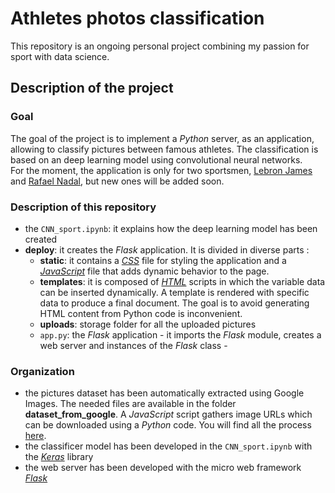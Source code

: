 # Athletes photos classification

This repository is an ongoing personal project combining my passion for sport with data science.

## Description of the project

### Goal

The goal of the project is to implement a *Python* server, as an application, allowing to classify pictures between famous athletes. The classification is based on an deep learning model using convolutional neural networks.  
For the moment, the application is only for two sportsmen, [Lebron James](https://en.wikipedia.org/wiki/LeBron_James) and [Rafael Nadal](https://en.wikipedia.org/wiki/Rafael_Nadal), but new ones will be added soon. 


### Description of this repository

* the `CNN_sport.ipynb`: it explains how the deep learning model has been created
* **deploy**: it creates the *Flask* application. It is divided in diverse parts :
  * **static**: it contains a [*CSS*](https://www.w3schools.com/css/) file for styling the application and a [*JavaScript*](https://www.w3schools.com/js/) file that adds dynamic behavior to the page.
  * **templates**: it is composed of [*HTML*](https://www.w3schools.com/html/) scripts in which the variable data can be inserted dynamically. A template is rendered with specific data to produce a final document. The goal is to avoid generating HTML content from Python code is inconvenient.
  * **uploads**: storage folder for all the uploaded pictures
  * `app.py`: the *Flask* application - it imports the *Flask* module, creates a web server and instances of the *Flask* class -
 
 
 ### Organization
 * the pictures dataset has been automatically extracted using Google Images. The needed files are available in the folder **dataset_from_google**. A *JavaScript* script gathers image URLs which can be downloaded using a *Python* code. You will find all the process [here](https://www.pyimagesearch.com/2017/12/04/how-to-create-a-deep-learning-dataset-using-google-images/).
 * the classificer model has been developed in the `CNN_sport.ipynb` with the [*Keras*](https://keras.io) library
 * the web server has been developed with the micro web framework [*Flask*](https://flask.palletsprojects.com/en/1.1.x/)
 
